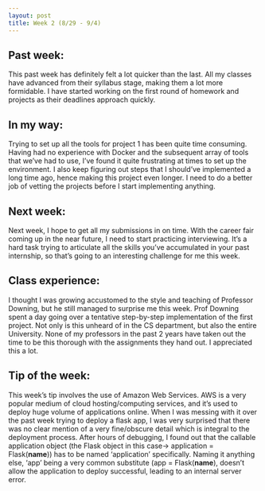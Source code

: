 ```yaml
---
layout: post
title: Week 2 (8/29 - 9/4)
---
```

## Past week:
This past week has definitely felt a lot quicker than the last. All my classes have advanced from their syllabus stage, making them a lot more formidable. I have started working on the first round of homework and projects as their deadlines approach quickly. 

## In my way:
Trying to set up all the tools for project 1 has been quite time consuming. Having had no experience with Docker and the subsequent array of tools that we’ve had to use, I’ve found it quite frustrating at times to set up the environment. I also keep figuring out steps that I should’ve implemented a long time ago, hence making this project even longer. I need to do a better job of vetting the projects before I start implementing anything.

## Next week:
Next week, I hope to get all my submissions in on time. With the career fair coming up in the near future, I need to start practicing interviewing. It’s a hard task trying to articulate all the skills you’ve accumulated in your past internship, so that’s going to an interesting challenge for me this week.

## Class experience:
I thought I was growing accustomed to the style and teaching of Professor Downing, but he still managed to surprise me this week. Prof Downing spent a day going over a tentative step-by-step implementation of the first project. Not only is this unheard of in the CS department, but also the entire University. None of my professors in the past 2 years have taken out the time to be this thorough with the assignments they hand out. I appreciated this a lot.

## Tip of the week:
This week’s tip involves the use of Amazon Web Services. AWS is a very popular medium of cloud hosting/computing services, and it’s used to deploy huge volume of applications online. When I was messing with it over the past week trying to deploy a flask app, I was very surprised that there was no clear mention of a very fine/obscure detail which is integral to the deployment process. After hours of debugging, I found out that the callable application object (the Flask object in this case-> application = Flask(__name__)) has to be named ‘application’ specifically. Naming it anything else, ‘app’ being a very common substitute (app = Flask(__name__), doesn’t allow the application to deploy successful, leading to an internal server error.
